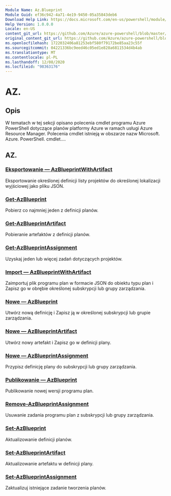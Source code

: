 ```yaml
---
Module Name: Az.Blueprint
Module Guid: ef36c942-4a71-4e19-9450-05a35843deb6
Download Help Link: https://docs.microsoft.com/en-us/powershell/module/az.blueprint
Help Version: 1.0.0.0
Locale: en-US
content_git_url: https://github.com/Azure/azure-powershell/blob/master/src/Blueprint/Blueprint/help/Az.Blueprint.md
original_content_git_url: https://github.com/Azure/azure-powershell/blob/master/src/Blueprint/Blueprint/help/Az.Blueprint.md
ms.openlocfilehash: 1722032406a81253ebf580f79172be85aa23c55f
ms.sourcegitcommit: 04221336bc9eed46c05ed1e828a6811534d4b4ab
ms.translationtype: MT
ms.contentlocale: pl-PL
ms.lasthandoff: 12/08/2020
ms.locfileid: "98363176"
---
```

# AZ.
## Opis
W tematach w tej sekcji opisano polecenia cmdlet programu Azure PowerShell dotyczące planów platformy Azure w ramach usługi Azure Resource Manager. Polecenia cmdlet istnieją w obszarze nazw Microsoft. Azure. PowerShell. cmdlet....

## AZ.
### [Eksportowanie — AzBlueprintWithArtifact](Export-AzBlueprintWithArtifact.md)
Eksportowanie określonej definicji listy projektów do określonej lokalizacji wyjściowej jako pliku JSON. 

### [Get-AzBlueprint](Get-AzBlueprint.md)
Pobierz co najmniej jeden z definicji planów.

### [Get-AzBlueprintArtifact](Get-AzBlueprintArtifact.md)
Pobieranie artefaktów z definicji planów.

### [Get-AzBlueprintAssignment](Get-AzBlueprintAssignment.md)
Uzyskaj jeden lub więcej zadań dotyczących projektów.

### [Import — AzBlueprintWithArtifact](Import-AzBlueprintWithArtifact.md)
Zaimportuj plik programu plan w formacie JSON do obiektu typu plan i Zapisz go w obrębie określonej subskrypcji lub grupy zarządzania.

### [Nowe — AzBlueprint](New-AzBlueprint.md)
Utwórz nową definicję i Zapisz ją w określonej subskrypcji lub grupie zarządzania.

### [Nowe — AzBlueprintArtifact](New-AzBlueprintArtifact.md)
Utwórz nowy artefakt i Zapisz go w definicji plany.

### [Nowe — AzBlueprintAssignment](New-AzBlueprintAssignment.md)
Przypisz definicję plany do subskrypcji lub grupy zarządzania.

### [Publikowanie — AzBlueprint](Publish-AzBlueprint.md)
Publikowanie nowej wersji programu plan.

### [Remove-AzBlueprintAssignment](Remove-AzBlueprintAssignment.md)
Usuwanie zadania programu plan z subskrypcji lub grupy zarządzania.

### [Set-AzBlueprint](Set-AzBlueprint.md)
Aktualizowanie definicji planów.

### [Set-AzBlueprintArtifact](Set-AzBlueprintArtifact.md)
Aktualizowanie artefaktu w definicji plany.

### [Set-AzBlueprintAssignment](Set-AzBlueprintAssignment.md)
Zaktualizuj istniejące zadanie tworzenia planów.

